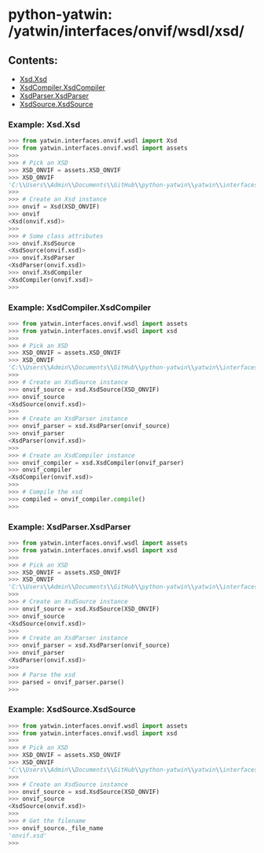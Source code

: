 # python-yatwin: /yatwin/interfaces/onvif/wsdl/xsd/

## Contents:
* [Xsd.Xsd](#example-xsdxsd)
* [XsdCompiler.XsdCompiler](#example-xsdcompilerxsdcompiler)
* [XsdParser.XsdParser](#example-xsdparserxsdparser)
* [XsdSource.XsdSource](#example-xsdsourcexsdsource)

### Example: Xsd.Xsd
```python
>>> from yatwin.interfaces.onvif.wsdl import Xsd
>>> from yatwin.interfaces.onvif.wsdl import assets
>>> 
>>> # Pick an XSD
>>> XSD_ONVIF = assets.XSD_ONVIF
>>> XSD_ONVIF
'C:\\Users\\Admin\\Documents\\GitHub\\python-yatwin\\yatwin\\interfaces\\onvif\\wsdl\\assets\\onvif.xsd'
>>> 
>>> # Create an Xsd instance
>>> onvif = Xsd(XSD_ONVIF)
>>> onvif
<Xsd(onvif.xsd)>
>>> 
>>> # Some class attributes
>>> onvif.XsdSource
<XsdSource(onvif.xsd)>
>>> onvif.XsdParser
<XsdParser(onvif.xsd)>
>>> onvif.XsdCompiler
<XsdCompiler(onvif.xsd)>
>>> 
```

### Example: XsdCompiler.XsdCompiler
```python
>>> from yatwin.interfaces.onvif.wsdl import assets
>>> from yatwin.interfaces.onvif.wsdl import xsd
>>> 
>>> # Pick an XSD
>>> XSD_ONVIF = assets.XSD_ONVIF
>>> XSD_ONVIF
'C:\\Users\\Admin\\Documents\\GitHub\\python-yatwin\\yatwin\\interfaces\\onvif\\wsdl\\assets\\onvif.xsd'
>>> 
>>> # Create an XsdSource instance
>>> onvif_source = xsd.XsdSource(XSD_ONVIF)
>>> onvif_source
<XsdSource(onvif.xsd)>
>>> 
>>> # Create an XsdParser instance
>>> onvif_parser = xsd.XsdParser(onvif_source)
>>> onvif_parser
<XsdParser(onvif.xsd)>
>>>
>>> # Create an XsdCompiler instance
>>> onvif_compiler = xsd.XsdCompiler(onvif_parser)
>>> onvif_compiler
<XsdCompiler(onvif.xsd)>
>>> 
>>> # Compile the xsd
>>> compiled = onvif_compiler.compile()
>>> 
```

### Example: XsdParser.XsdParser
```python
>>> from yatwin.interfaces.onvif.wsdl import assets
>>> from yatwin.interfaces.onvif.wsdl import xsd
>>> 
>>> # Pick an XSD
>>> XSD_ONVIF = assets.XSD_ONVIF
>>> XSD_ONVIF
'C:\\Users\\Admin\\Documents\\GitHub\\python-yatwin\\yatwin\\interfaces\\onvif\\wsdl\\assets\\onvif.xsd'
>>> 
>>> # Create an XsdSource instance
>>> onvif_source = xsd.XsdSource(XSD_ONVIF)
>>> onvif_source
<XsdSource(onvif.xsd)>
>>> 
>>> # Create an XsdParser instance
>>> onvif_parser = xsd.XsdParser(onvif_source)
>>> onvif_parser
<XsdParser(onvif.xsd)>
>>> 
>>> # Parse the xsd
>>> parsed = onvif_parser.parse()
>>> 
```

### Example: XsdSource.XsdSource
```python
>>> from yatwin.interfaces.onvif.wsdl import assets
>>> from yatwin.interfaces.onvif.wsdl import xsd
>>> 
>>> # Pick an XSD
>>> XSD_ONVIF = assets.XSD_ONVIF
>>> XSD_ONVIF
'C:\\Users\\Admin\\Documents\\GitHub\\python-yatwin\\yatwin\\interfaces\\onvif\\wsdl\\assets\\onvif.xsd'
>>> 
>>> # Create an XsdSource instance
>>> onvif_source = xsd.XsdSource(XSD_ONVIF)
>>> onvif_source
<XsdSource(onvif.xsd)>
>>> 
>>> # Get the filename
>>> onvif_source._file_name
'onvif.xsd'
>>> 
```

